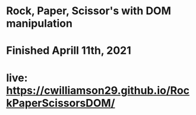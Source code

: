# Rock, Paper, Scissor's with DOM manipulation
# Finished Aprill 11th, 2021
#
# live: https://cwilliamson29.github.io/RockPaperScissorsDOM/